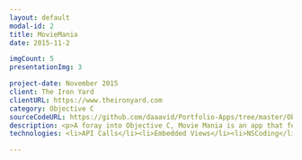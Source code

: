 ```yaml
---
layout: default
modal-id: 2
title: MovieMania
date: 2015-11-2

imgCount: 5
presentationImg: 3

project-date: November 2015
client: The Iron Yard
clientURL: https://www.theironyard.com
category: Objective C
sourceCodeURL: https://github.com/daaavid/Portfolio-Apps/tree/master/ObjC_Movie%20Mania
description: <p>A foray into Objective C, Movie Mania is an app that features the ability to search for any movie in the extensive OMDb database and look up information on this movie such as plot summary, featured actors, review scores, review consensus, and more. Previous searches are saved in a selectable history popover menu. The detail scroll view has a parallax effect on which I spent some time making perfect. :)</br></br> This application was a collaboration with Keron Williams, another other TIY student.</br></br></br>Powered by <a href="http://www.omdbapi.com" target="_blank">The OMDb</a> API. </p>
technologies: <li>API Calls</li><li>Embedded Views</li><li>NSCoding</li>

---
```

